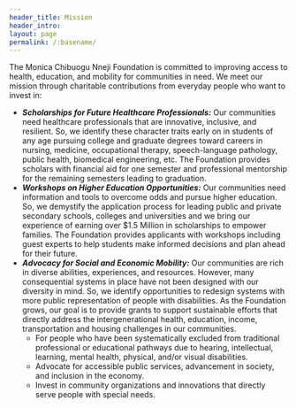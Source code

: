 ```yaml
---
header_title: Mission
header_intro: 
layout: page
permalink: /:basename/
---
```

The Monica Chibuogu Nneji Foundation is committed to improving access to health, education, and mobility for communities in need. We meet our mission through charitable contributions from everyday people who want to invest in:

- ***Scholarships for Future Healthcare Professionals:*** Our communities need healthcare professionals that are innovative, inclusive, and resilient. So, we identify these character traits early on in students of any age pursuing college and graduate degrees toward careers in nursing, medicine, occupational therapy, speech-language pathology, public health, biomedical engineering, etc. The Foundation provides scholars with financial aid for one semester and professional mentorship for the remaining semesters leading to graduation.
- ***Workshops on Higher Education Opportunities:*** Our communities need information and tools to overcome odds and pursue higher education. So, we demystify the application process for leading public and private secondary schools, colleges and universities and we bring our experience of earning over $1.5 Million in scholarships to empower families. The Foundation provides applicants with workshops including guest experts to help students make informed decisions and plan ahead for their future.
- ***Advocacy for Social and Economic Mobility:*** Our communities are rich in diverse abilities, experiences, and resources. However, many consequential systems in place have not been designed with our diversity in mind. So, we identify opportunities to redesign systems with more public representation of people with disabilities. As the Foundation grows, our goal is to provide grants to support sustainable efforts that directly address the intergenerational health, education, income, transportation and housing challenges in our communities.
  - For people who have been systematically excluded from traditional professional or educational pathways due to hearing, intellectual, learning, mental health, physical, and/or visual disabilities.
  - Advocate for accessible public services, advancement in society, and inclusion in the economy.
  - Invest in community organizations and innovations that directly serve people with special needs.
